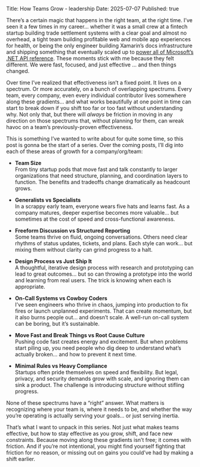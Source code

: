 Title: How Teams Grow - leadership
Date: 2025-07-07
Published: true

There’s a certain magic that happens in the right team, at the right time. I’ve seen it a few times in my career... whether it was a small crew at a fintech startup building trade settlement systems with a clear goal and almost no overhead, a tight team building profitable web and mobile app experiences for health, or being the only engineer building Xamarin’s docs infrastructure and shipping something that eventually scaled up to [power all of Microsoft’s .NET API reference](https://learn.microsoft.com/en-us/archive/teamblog/announcing-unified-dotnet-experience-on-docs). These moments stick with me because they felt different. We were fast, focused, and just effective ... and then things changed.

Over time I’ve realized that effectiveness isn’t a fixed point. It lives on a spectrum. Or more accurately, on a bunch of overlapping spectrums. Every team, every company, even every individual contributor lives somewhere along these gradients... and what works beautifully at one point in time can start to break down if you shift too far or too fast without understanding why. Not only that, but there will _always_ be friction in moving in any direction on those spectrums that, without planning for them, can wreak havoc on a team’s previously-proven effectiveness.

This is something I’ve wanted to write about for quite some time, so this post is gonna be the start of a series. Over the coming posts, I’ll dig into each of these areas of growth for a company/org/team:

- **Team Size**  
From tiny startup pods that move fast and talk constantly to larger organizations that need structure, planning, and coordination layers to function. The benefits and tradeoffs change dramatically as headcount grows.

- **Generalists vs Specialists**  
In a scrappy early team, everyone wears five hats and learns fast. As a company matures, deeper expertise becomes more valuable... but sometimes at the cost of speed and cross-functional awareness.

- **Freeform Discussion vs Structured Reporting**  
Some teams thrive on fluid, ongoing conversations. Others need clear rhythms of status updates, tickets, and plans. Each style can work... but mixing them without clarity can grind progress to a halt.

- **Design Process vs Just Ship It**  
A thoughtful, iterative design process with research and prototyping can lead to great outcomes... but so can throwing a prototype into the world and learning from real users. The trick is knowing when each is appropriate.

- **On-Call Systems vs Cowboy Coders**  
I’ve seen engineers who thrive in chaos, jumping into production to fix fires or launch unplanned experiments. That can create momentum, but it also burns people out... and doesn’t scale. A well-run on-call system can be boring, but it’s sustainable.

- **Move Fast and Break Things vs Root Cause Culture**  
Pushing code fast creates energy and excitement. But when problems start piling up, you need people who dig deep to understand what’s actually broken... and how to prevent it next time.

- **Minimal Rules vs Heavy Compliance**  
Startups often pride themselves on speed and flexibility. But legal, privacy, and security demands grow with scale, and ignoring them can sink a product. The challenge is introducing structure without stifling progress.

None of these spectrums have a “right” answer. What matters is recognizing where your team is, where it needs to be, and whether the way you’re operating is actually serving your goals... or just serving inertia.

That’s what I want to unpack in this series. Not just what makes teams effective, but how to stay effective as you grow, shift, and face new constraints. Because moving along these gradients isn’t free; it comes with friction. And if you’re not intentional, you might find yourself fighting that friction for no reason, or missing out on gains you could’ve had by making a shift earlier.

